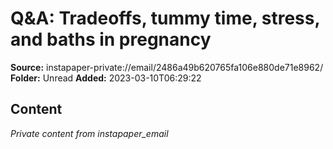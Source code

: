 # Q&A: Tradeoffs, tummy time, stress, and baths in pregnancy

**Source:** instapaper-private://email/2486a49b620765fa106e880de71e8962/
**Folder:** Unread
**Added:** 2023-03-10T06:29:22




## Content
*Private content from instapaper_email*
